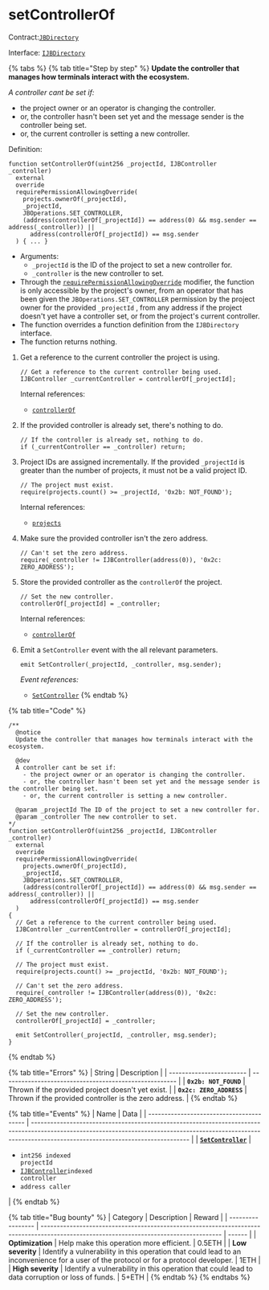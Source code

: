 # setControllerOf

Contract:[`JBDirectory`](../)​‌

Interface: [`IJBDirectory`](../../../interfaces/ijbdirectory.md)

{% tabs %}
{% tab title="Step by step" %}
**Update the controller that manages how terminals interact with the ecosystem.**

_A controller cant be set if:_

* the project owner or an operator is changing the controller.
* or, the controller hasn't been set yet and the message sender is the controller being set.
* or, the current controller is setting a new controller.

Definition:

```solidity
function setControllerOf(uint256 _projectId, IJBController _controller)
  external
  override
  requirePermissionAllowingOverride(
    projects.ownerOf(_projectId),
    _projectId,
    JBOperations.SET_CONTROLLER,
    (address(controllerOf[_projectId]) == address(0) && msg.sender == address(_controller)) ||
      address(controllerOf[_projectId]) == msg.sender
  ) { ... }
```

* Arguments:
  * `_projectId` is the ID of the project to set a new controller for.
  * `_controller` is the new controller to set.
* Through the [`requirePermissionAllowingOverride`](../../or-abstract/jboperatable/modifiers/requirepermissionallowingoverride.md) modifier, the function is only accessible by the project's owner, from an operator that has been given the `JBOperations.SET_CONTROLLER` permission by the project owner for the provided `_projectId` , from any address if the project doesn't yet have a controller set, or from the project's current controller. 
* The function overrides a function definition from the `IJBDirectory` interface.
* The function returns nothing.



1. Get a reference to the current controller the project is using. 

   ```solidity
   // Get a reference to the current controller being used.
   IJBController _currentController = controllerOf[_projectId];
   ```

   Internal references:

   * [`controllerOf`](../read/controllerof.md)

2. If the provided controller is already set, there's nothing to do.

   ```solidity
   // If the controller is already set, nothing to do.
   if (_currentController == _controller) return;
   ```

3. Project IDs are assigned incrementally. If the provided `_projectId` is greater than the number of projects, it must not be a valid project ID. 

   ```solidity
   // The project must exist.
   require(projects.count() >= _projectId, '0x2b: NOT_FOUND');
   ```

   Internal references:

   * [`projects`](../read/projects.md)

4. Make sure the provided controller isn't the zero address. 

   ```solidity
   // Can't set the zero address.
   require(_controller != IJBController(address(0)), '0x2c: ZERO_ADDRESS');
   ```

5. Store the provided controller as the `controllerOf` the project.
   ```solidity
   // Set the new controller.
   controllerOf[_projectId] = _controller;
   ```

   Internal references:

   * [`controllerOf`](../read/controllerof.md)

5. Emit a `SetController` event with the all relevant parameters.

   ```solidity
   emit SetController(_projectId, _controller, msg.sender);
   ```

   _Event references:_

   *  [`SetController`](../events/setcontroller.md)
{% endtab %}

{% tab title="Code" %}
```solidity
/**
  @notice
  Update the controller that manages how terminals interact with the ecosystem.

  @dev 
  A controller cant be set if:
    - the project owner or an operator is changing the controller.
    - or, the controller hasn't been set yet and the message sender is the controller being set.
    - or, the current controller is setting a new controller.

  @param _projectId The ID of the project to set a new controller for.
  @param _controller The new controller to set.
*/
function setControllerOf(uint256 _projectId, IJBController _controller)
  external
  override
  requirePermissionAllowingOverride(
    projects.ownerOf(_projectId),
    _projectId,
    JBOperations.SET_CONTROLLER,
    (address(controllerOf[_projectId]) == address(0) && msg.sender == address(_controller)) ||
      address(controllerOf[_projectId]) == msg.sender
  )
{
  // Get a reference to the current controller being used.
  IJBController _currentController = controllerOf[_projectId];

  // If the controller is already set, nothing to do.
  if (_currentController == _controller) return;

  // The project must exist.
  require(projects.count() >= _projectId, '0x2b: NOT_FOUND');

  // Can't set the zero address.
  require(_controller != IJBController(address(0)), '0x2c: ZERO_ADDRESS');

  // Set the new controller.
  controllerOf[_projectId] = _controller;

  emit SetController(_projectId, _controller, msg.sender);
}
```
{% endtab %}

{% tab title="Errors" %}
| String                   | Description                                            |
| ------------------------ | ------------------------------------------------------ |
| **`0x2b: NOT_FOUND`**    | Thrown if the provided project doesn't yet exist.      |
| **`0x2c: ZERO_ADDRESS`** | Thrown if the provided controller is the zero address. |
{% endtab %}

{% tab title="Events" %}
| Name                                     | Data                                                                                                                                                                                                          |
| ---------------------------------------- | ------------------------------------------------------------------------------------------------------------------------------------------------------------------------------------------------------------- |
| [**`SetController`**](../events/burn.md) | <ul><li><code>int256 indexed projectId</code></li><li><a href="../../interfaces/ijbcontroller.md"><code>IJBController</code></a><code>indexed controller</code></li><li><code>address caller</code></li></ul> |
{% endtab %}

{% tab title="Bug bounty" %}
| Category          | Description                                                                                                                            | Reward |
| ----------------- | -------------------------------------------------------------------------------------------------------------------------------------- | ------ |
| **Optimization**  | Help make this operation more efficient.                                                                                               | 0.5ETH |
| **Low severity**  | Identify a vulnerability in this operation that could lead to an inconvenience for a user of the protocol or for a protocol developer. | 1ETH   |
| **High severity** | Identify a vulnerability in this operation that could lead to data corruption or loss of funds.                                        | 5+ETH  |
{% endtab %}
{% endtabs %}
